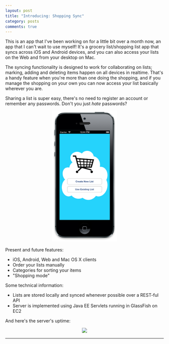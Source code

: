 ```yaml
---
layout: post
title: "Introducing: Shopping Sync"
category: posts
comments: true
---
```


This is an app that I've been working on for a little bit over a month
now, an app that I can't wait to use myself! It's a grocery
list/shopping list app that syncs across iOS and Android devices, and
you can also access your lists on the Web and from your desktop on Mac.

The syncing functionality is designed to work for collaborating on
lists; marking, adding and deleting items happen on all
devices in realtime. That's a handy feature when you're more than one
doing the shopping, and if you manage the shopping on your own 
you can now access your list basically wherever you are.

Sharing a list is super easy, there's no need to register an account
or remember any passwords. Don't you just *hate* passwords?

<center><img src="/images/shopping_sync_iOS.png" width="207" height="417" /></center>

Present and future features:

 - iOS, Android, Web and Mac OS X clients
 - Order your lists manually
 - Categories for sorting your items
 - "Shopping mode"

Some technical information:

 - Lists are stored locally and synced whenever possible over a
 REST-ful API
 - Server is implemented using Java EE Servlets running in GlassFish
 on EC2

And here's the server's uptime:

<center><img src="https://share.pingdom.com/banners/7fb1038e" /></center>

---


